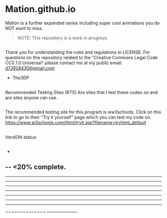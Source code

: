 # Mation.github.io
Mation is a further expanded series including super cool animations you do NOT want to miss. 
> NOTE: This repository is a work in progress.
##
Thank you for understanding the rules and regulations in LICENSE.
For questions on this repository related to the "Creative Commons Legal Code
CC0 1.0 Universal" please contact me at my public email:
d73928430@gmail.com

- The3DP
##
Recommended Testing Sites (RTS) 
Are sites that I test these codes on
and are sites anyone can use.
##
The recommended testing site for this 
program is ww3schools.
Click on this link to go to 
their "Try it yourself" page which
you can test my code on.
https://www.w3schools.com/html/tryit.asp?filename=tryhtml_default
##
VersION status:
##
- 
-- <20% complete.
---
----
-----
------
-------
--------
---------
----------
¬¬¬¬¬¬¬¬¬¬¬¬¬¬
––––––––––––––
